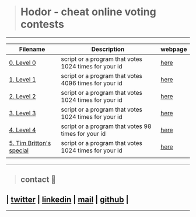 > # Hodor - cheat online voting contests
---
| **Filename** | **Description** | **webpage**  |
|---|---|---|
| [0. Level 0](./level_0)  | script or a program that votes 1024 times for your id  | [here](http://158.69.76.135/level0.php)  |
| [1. Level 1](./level_1)  | script or a program that votes 4096 times for your id  | [here](http://158.69.76.135/level1.php)  |
| [2. Level 2](./level_2)  | script or a program that votes 1024 times for your id  | [here](http://158.69.76.135/level2.php)  |
| [3. Level 3](./level_3)  | script or a program that votes 1024 times for your id  | [here](http://158.69.76.135/level3.php)  |
| [4. Level 4](./level_4)  | script or a program that votes 98 times for your id  | [here](http://158.69.76.135/level4.php)  |
| [5. Tim Britton's special](./level_5)  | script or a program that votes 1024 times for your id  | [here](http://158.69.76.135/level5.php)  |
|   |   |   |

---

> ## contact 💬

## | [twitter](https://twitter.com/RICARDO1470) | [linkedin](https://www.linkedin.com/in/ricardo-alfonso-camayo/) | [mail](1466@holbertonschool.com) | [github](https://github.com/ricardo1470/README/blob/master/README.md) |

---
